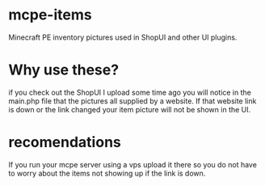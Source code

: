 # mcpe-items
Minecraft PE inventory pictures used in ShopUI and other UI plugins.

# Why use these?
if you check out the ShopUI I upload some time ago you will notice in the main.php file that the pictures all supplied by a website. If that website link is down or the link changed your item picture will not be shown in the UI.

# recomendations
If you run your mcpe server using a vps upload it there so you do not have to worry about the items not showing up if the link is down.
